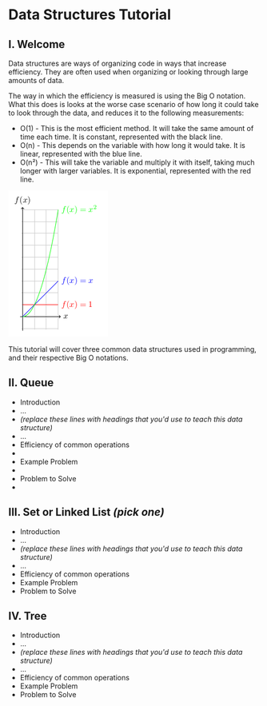 # Data Structures Tutorial

## I. Welcome

Data structures are ways of organizing code in ways that increase efficiency. They are often used when organizing or looking through large amounts of data.

The way in which the efficiency is measured is using the Big O notation. What this does is looks at the worse case scenario of how long it could take to look through the data, and reduces it to the following measurements:

* O(1) - This is the most efficient method. It will take the same amount of time each time. It is constant, represented with the black line.
* O(n) - This depends on the variable with how long it would take. It is linear, represented with the blue line. 
* O(n²) - This will take the variable and multiply it with itself, taking much longer with larger variables. It is exponential, represented with the red line. 

![Image](images/big_o_graph.png)

This tutorial will cover three common data structures used in programming, and their respective Big O notations. 

## II. Queue

* Introduction
* ...
* *(replace these lines with headings that you'd use to teach this data structure)*
* ...
* Efficiency of common operations
* 
* Example Problem
* 
* Problem to Solve
*

## III. Set or Linked List *(pick one)*

* Introduction
* ...
* *(replace these lines with headings that you'd use to teach this data structure)*
* ...
* Efficiency of common operations
* Example Problem
* Problem to Solve

## IV. Tree

* Introduction
* ...
* *(replace these lines with headings that you'd use to teach this data structure)*
* ...
* Efficiency of common operations
* Example Problem
* Problem to Solve